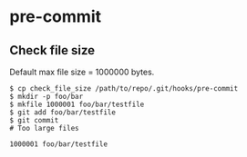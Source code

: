 # pre-commit

## Check file size

Default max file size = 1000000 bytes.

```console
$ cp check_file_size /path/to/repo/.git/hooks/pre-commit
$ mkdir -p foo/bar
$ mkfile 1000001 foo/bar/testfile
$ git add foo/bar/testfile
$ git commit
# Too large files

1000001 foo/bar/testfile
```
